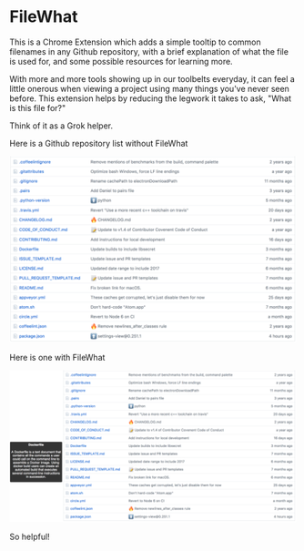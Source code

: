 # FileWhat

This is a Chrome Extension which adds a simple tooltip to common filenames in any Github repository, with a brief explanation of what the file is used for, and some possible resources for learning more.

With more and more tools showing up in our toolbelts everyday, it can feel a little onerous when viewing a project using many things you've never seen before. This extension helps by reducing the legwork it takes to ask, "What is this file for?"

Think of it as a Grok helper.

Here is a Github repository list without FileWhat

![Before](images/before.png)

Here is one with FileWhat

![After](images/after.png)

So helpful!